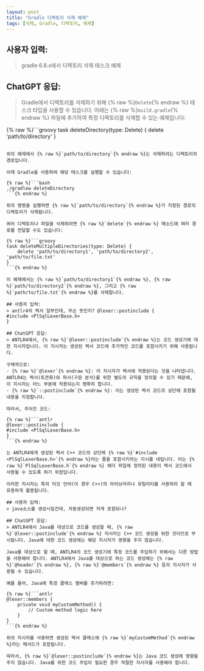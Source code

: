 ```yaml
---
layout: post
title: "Gradle 디렉토리 삭제 예제"
tags: [삭제, Gradle, 디렉토리, 예제]
---
```


## 사용자 입력:
> gradle 6.8.x에서 디렉토리 삭제 태스크 예제

## ChatGPT 응답:
> Gradle에서 디렉토리를 삭제하기 위해 {% raw %}`Delete`{% endraw %} 태스크 타입을 사용할 수 있습니다. 아래는 {% raw %}`build.gradle`{% endraw %} 파일에 추가하여 특정 디렉토리를 삭제할 수 있는 예제입니다:

{% raw %}```groovy
task deleteDirectory(type: Delete) {
    delete 'path/to/directory'
}
```{% endraw %}

위의 예제에서 {% raw %}`path/to/directory`{% endraw %}는 삭제하려는 디렉토리의 경로입니다.

이제 Gradle을 사용하여 해당 태스크를 실행할 수 있습니다:

{% raw %}```bash
./gradlew deleteDirectory
```{% endraw %}

위의 명령을 실행하면 {% raw %}`path/to/directory`{% endraw %}가 지정된 경로의 디렉토리가 삭제됩니다. 

여러 디렉토리나 파일을 삭제하려면 {% raw %}`delete`{% endraw %} 메소드에 여러 경로를 전달할 수도 있습니다:

{% raw %}```groovy
task deleteMultipleDirectories(type: Delete) {
    delete 'path/to/directory1', 'path/to/directory2', 'path/to/file.txt'
}
```{% endraw %}

이 예제에서는 {% raw %}`path/to/directory1`{% endraw %}, {% raw %}`path/to/directory2`{% endraw %}, 그리고 {% raw %}`path/to/file.txt`{% endraw %}를 삭제합니다.

## 사용자 입력:
> antlr4의 렉서 일부인데, 무슨 뜻인지? @lexer::postinclude {
#include <PlSqlLexerBase.h>
}

## ChatGPT 응답:
> ANTLR4에서, {% raw %}`@lexer::postinclude`{% endraw %}는 코드 생성기에 대한 지시자입니다. 이 지시자는 생성된 렉서 코드에 추가적인 코드를 포함시키기 위해 사용됩니다.

구체적으로:
- {% raw %}`@lexer`{% endraw %}: 이 지시자가 렉서에 적용된다는 것을 나타냅니다. ANTLR4는 렉서(토큰화)와 파서(구문 분석)를 위한 별도의 규칙을 정의할 수 있기 때문에, 이 지시자는 어느 부분에 적용되는지 명확히 합니다.
- {% raw %}`::postinclude`{% endraw %}: 이는 생성된 렉서 코드의 상단에 포함될 내용을 지정합니다.

따라서, 주어진 코드:

{% raw %}```antlr
@lexer::postinclude {
#include <PlSqlLexerBase.h>
}
```{% endraw %}

는 ANTLR4에게 생성된 렉서 C++ 코드의 상단에 {% raw %}`#include <PlSqlLexerBase.h>`{% endraw %}라는 줄을 포함시키라는 지시를 내립니다. 이는 {% raw %}`PlSqlLexerBase.h`{% endraw %} 헤더 파일에 정의된 내용이 렉서 코드에서 사용될 수 있도록 하기 위함입니다.

이러한 지시자는 특히 타깃 언어(이 경우 C++)의 라이브러리나 유틸리티를 사용하려 할 때 유용하게 활용됩니다.

## 사용자 입력:
> java소스를 생성시킬건데, 자동생성되면 저게 포함되나?

## ChatGPT 응답:
> ANTLR4에서 Java를 대상으로 코드를 생성할 때, {% raw %}`@lexer::postinclude`{% endraw %} 지시자는 C++ 코드 생성을 위한 것이므로 무시됩니다. Java에 대한 코드 생성에는 해당 지시자가 영향을 주지 않습니다.

Java를 대상으로 할 때, ANTLR4의 코드 생성기에 특정 코드를 주입하기 위해서는 다른 방법을 사용해야 합니다. ANTLR4에서 Java를 대상으로 하는 코드 생성에는 {% raw %}`@header`{% endraw %}, {% raw %}`@members`{% endraw %} 등의 지시자가 사용될 수 있습니다.

예를 들어, Java에 특정 클래스 멤버를 추가하려면:

{% raw %}```antlr
@lexer::members {
    private void myCustomMethod() {
        // Custom method logic here
    }
}
```{% endraw %}

위의 지시자를 사용하면 생성된 렉서 클래스에 {% raw %}`myCustomMethod`{% endraw %}라는 메서드가 포함됩니다.

따라서, {% raw %}`@lexer::postinclude`{% endraw %}는 Java 코드 생성에 영향을 주지 않습니다. Java를 위한 코드 주입이 필요한 경우 적절한 지시자를 사용해야 합니다.

